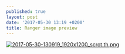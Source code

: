 ```yaml
---
published: true
layout: post
date: '2017-05-30 13:19 +0200'
title: Ranger image preview
---
```

[![2017-05-30-130919_1920x1200_scrot.th.png](https://cdn.scrot.moe/images/2017/05/30/2017-05-30-130919_1920x1200_scrot.th.png)](https://cdn.scrot.moe/images/2017/05/30/2017-05-30-130919_1920x1200_scrot.png)
